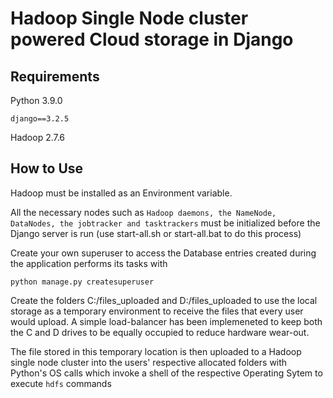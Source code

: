# Hadoop Single Node cluster powered Cloud storage in Django



## Requirements
Python 3.9.0
```
django==3.2.5
```
Hadoop 2.7.6

## How to Use
Hadoop must be installed as an Environment variable.

All the necessary nodes such as `Hadoop daemons, the NameNode, DataNodes, the jobtracker and tasktrackers` must be initialized before the Django server is run
(use start-all.sh or start-all.bat to do this process)

Create your own superuser to access the Database entries created during the application performs its tasks with


`python manage.py createsuperuser`

Create the folders C:/files_uploaded and D:/files_uploaded to use the local storage as a temporary environment to receive the files that every user would upload. A simple load-balancer has been implemeneted to keep both the C and D drives to be equally occupied to reduce hardware wear-out.

The file stored in this temporary location is then uploaded to a Hadoop single node cluster into the users' respective allocated folders with Python's OS calls which invoke a shell of the respective Operating Sytem to execute `hdfs` commands






